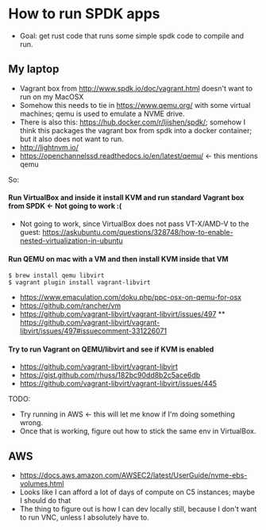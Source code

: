 # How to run SPDK apps

* Goal: get rust code that runs some simple spdk code to compile and run.

## My laptop

* Vagrant box from http://www.spdk.io/doc/vagrant.html doesn't want to run on my MacOSX
* Somehow this needs to tie in https://www.qemu.org/ with some virtual machines;
  qemu is used to emulate a NVME drive.
* There is also this: https://hub.docker.com/r/ljishen/spdk/; somehow I think this packages
  the vagrant box from spdk into a docker container; but it also does not want to run.
* http://lightnvm.io/
* https://openchannelssd.readthedocs.io/en/latest/qemu/ <- this mentions qemu

So:

#### Run VirtualBox and inside it install KVM and run standard Vagrant box from SPDK <- Not going to work :(

* Not going to work, since VirtualBox does not pass VT-X/AMD-V to the guest: https://askubuntu.com/questions/328748/how-to-enable-nested-virtualization-in-ubuntu

#### Run QEMU on mac with a VM and then install KVM inside that VM

```
$ brew install qemu libvirt
$ vagrant plugin install vagrant-libvirt
```

* https://www.emaculation.com/doku.php/ppc-osx-on-qemu-for-osx
* https://github.com/rancher/vm
* https://github.com/vagrant-libvirt/vagrant-libvirt/issues/497
  \*\* https://github.com/vagrant-libvirt/vagrant-libvirt/issues/497#issuecomment-331226071

#### Try to run Vagrant on QEMU/libvirt and see if KVM is enabled

* https://github.com/vagrant-libvirt/vagrant-libvirt
* https://gist.github.com/rhuss/182bc90dd8b2c5ace6db
* https://github.com/vagrant-libvirt/vagrant-libvirt/issues/445

TODO:

* Try running in AWS <- this will let me know if I'm doing something wrong.
* Once that is working, figure out how to stick the same env in VirtualBox.

## AWS

* https://docs.aws.amazon.com/AWSEC2/latest/UserGuide/nvme-ebs-volumes.html
* Looks like I can afford a lot of days of compute on C5 instances; maybe I should do that
* The thing to figure out is how I can dev locally still, because I don't want to run VNC, unless I absolutely have to.
